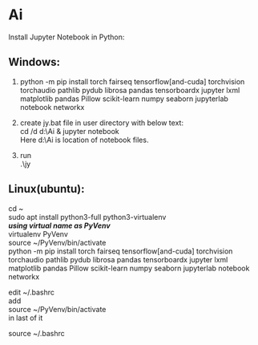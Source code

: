 # Ai

Install Jupyter Notebook in Python:

## Windows:  
1. python -m pip install torch fairseq tensorflow[and-cuda] torchvision torchaudio pathlib pydub librosa pandas tensorboardx jupyter lxml matplotlib pandas Pillow scikit-learn numpy seaborn jupyterlab notebook networkx


2. create jy.bat file in user directory with below text:  
cd /d d:\Ai & jupyter notebook  
Here d:\Ai is location of notebook files.

4. run  
.\jy

## Linux(ubuntu):  
cd ~  
sudo apt  install python3-full python3-virtualenv  
***using virtual name as PyVenv***  
virtualenv PyVenv  
source ~/PyVenv/bin/activate  
python -m pip install torch fairseq tensorflow[and-cuda] torchvision torchaudio pathlib pydub librosa pandas tensorboardx jupyter lxml matplotlib pandas Pillow scikit-learn numpy seaborn jupyterlab notebook networkx


edit ~/.bashrc  
add  
source ~/PyVenv/bin/activate  
in last of it

source ~/.bashrc
